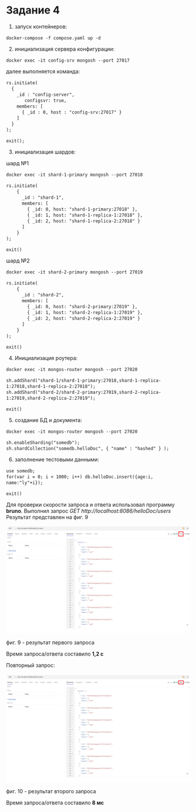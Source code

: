 # Задание 4

1) запуск контейнеров:

```shell
docker-compose -f compose.yaml up -d
```


2) инициализация сервера конфигурации:

```shell
docker exec -it config-srv mongosh --port 27017 
```

далее выполняется команда:

```shell
rs.initiate(
  {
    _id : "config-server",
       configsvr: true,
    members: [
      { _id : 0, host : "config-srv:27017" }
    ]
  }
);
```
```shell
exit();
```

3) инициализация шардов:

шард №1

```shell
docker exec -it shard-1-primary mongosh --port 27018
```
```shell
rs.initiate(
    {
      _id : "shard-1",
      members: [
        { _id: 0, host: "shard-1-primary:27018" },
        { _id: 1, host: "shard-1-replica-1:27018" },
        { _id: 2, host: "shard-1-replica-2:27018" }
      ]
    }
);
```
```shell
exit()
```

шард №2

```shell
docker exec -it shard-2-primary mongosh --port 27019
```
```shell
rs.initiate(
    {
      _id : "shard-2",
      members: [
        { _id: 0, host: "shard-2-primary:27019" },
        { _id: 1, host: "shard-2-replica-1:27019" },
        { _id: 2, host: "shard-2-replica-2:27019" }
      ]
    }
);
```
```shell
exit()
```

4) Инициализация роутера:

```shell
docker exec -it mongos-router mongosh --port 27020
```
```shell
sh.addShard("shard-1/shard-1-primary:27018,shard-1-replica-1:27018,shard-1-replica-2:27018");
sh.addShard("shard-2/shard-2-primary:27019,shard-2-replica-1:27019,shard-2-replica-2:27019");
```
```shell
exit()
```
5) создание БД и документа:

```shell
docker exec -it mongos-router mongosh --port 27020
```
```shell
sh.enableSharding("somedb");
sh.shardCollection("somedb.helloDoc", { "name" : "hashed" } );
```

6) заполнение тестовыми данными:

```shell
use somedb;
for(var i = 0; i < 1000; i++) db.helloDoc.insert({age:i, name:"ly"+i});
```
```shell
exit()
```
Для проверки скорости запроса и ответа использовал программу **bruno**. Выполнил запрос *GET http://localhost:8086/helloDoc/users*
Результат представлен на фиг. 9

![fig-9.png](img%2Ffig-9.png)

фиг. 9 - результат первого запроса

Время запроса/ответа составило **1,2 с**

Повторный запрос:

![fig-10.png](img%2Ffig-10.png)

фиг. 10 - результат второго запроса

Время запроса/ответа составило **8 мс**